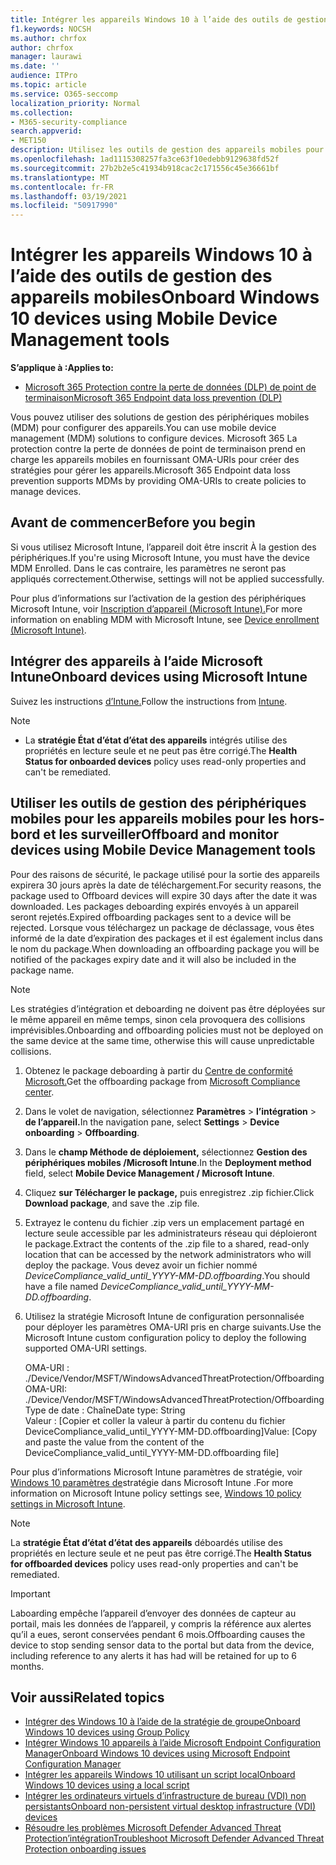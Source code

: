 ```yaml
---
title: Intégrer les appareils Windows 10 à l’aide des outils de gestion des appareils mobiles
f1.keywords: NOCSH
ms.author: chrfox
author: chrfox
manager: laurawi
ms.date: ''
audience: ITPro
ms.topic: article
ms.service: O365-seccomp
localization_priority: Normal
ms.collection:
- M365-security-compliance
search.appverid:
- MET150
description: Utilisez les outils de gestion des appareils mobiles pour déployer le package de configuration sur les appareils afin qu’ils soient intégrés au service.
ms.openlocfilehash: 1ad1115308257fa3ce63f10edebb9129638fd52f
ms.sourcegitcommit: 27b2b2e5c41934b918cac2c171556c45e36661bf
ms.translationtype: MT
ms.contentlocale: fr-FR
ms.lasthandoff: 03/19/2021
ms.locfileid: "50917990"
---
```

# <a name="onboard-windows-10-devices-using-mobile-device-management-tools"></a><span data-ttu-id="5bf42-103">Intégrer les appareils Windows 10 à l’aide des outils de gestion des appareils mobiles</span><span class="sxs-lookup"><span data-stu-id="5bf42-103">Onboard Windows 10 devices using Mobile Device Management tools</span></span>

<span data-ttu-id="5bf42-104">**S’applique à :**</span><span class="sxs-lookup"><span data-stu-id="5bf42-104">**Applies to:**</span></span>

- [<span data-ttu-id="5bf42-105">Microsoft 365 Protection contre la perte de données (DLP) de point de terminaison</span><span class="sxs-lookup"><span data-stu-id="5bf42-105">Microsoft 365 Endpoint data loss prevention (DLP)</span></span>](./endpoint-dlp-learn-about.md)

<span data-ttu-id="5bf42-106">Vous pouvez utiliser des solutions de gestion des périphériques mobiles (MDM) pour configurer des appareils.</span><span class="sxs-lookup"><span data-stu-id="5bf42-106">You can use mobile device management (MDM) solutions to configure devices.</span></span> <span data-ttu-id="5bf42-107">Microsoft 365 La protection contre la perte de données de point de terminaison prend en charge les appareils mobiles en fournissant OMA-URIs pour créer des stratégies pour gérer les appareils.</span><span class="sxs-lookup"><span data-stu-id="5bf42-107">Microsoft 365 Endpoint data loss prevention supports MDMs by providing OMA-URIs to create policies to manage devices.</span></span>


## <a name="before-you-begin"></a><span data-ttu-id="5bf42-108">Avant de commencer</span><span class="sxs-lookup"><span data-stu-id="5bf42-108">Before you begin</span></span>
<span data-ttu-id="5bf42-109">Si vous utilisez Microsoft Intune, l’appareil doit être inscrit À la gestion des périphériques.</span><span class="sxs-lookup"><span data-stu-id="5bf42-109">If you're using Microsoft Intune, you must have the device MDM Enrolled.</span></span> <span data-ttu-id="5bf42-110">Dans le cas contraire, les paramètres ne seront pas appliqués correctement.</span><span class="sxs-lookup"><span data-stu-id="5bf42-110">Otherwise, settings will not be applied successfully.</span></span> 

<span data-ttu-id="5bf42-111">Pour plus d’informations sur l’activation de la gestion des périphériques Microsoft Intune, voir [Inscription d’appareil (Microsoft Intune).](/mem/intune/enrollment/device-enrollment)</span><span class="sxs-lookup"><span data-stu-id="5bf42-111">For more information on enabling MDM with Microsoft Intune, see [Device enrollment (Microsoft Intune)](/mem/intune/enrollment/device-enrollment).</span></span>

## <a name="onboard-devices-using-microsoft-intune"></a><span data-ttu-id="5bf42-112">Intégrer des appareils à l’aide Microsoft Intune</span><span class="sxs-lookup"><span data-stu-id="5bf42-112">Onboard devices using Microsoft Intune</span></span>

<span data-ttu-id="5bf42-113">Suivez les instructions [d’Intune.](/intune/advanced-threat-protection)</span><span class="sxs-lookup"><span data-stu-id="5bf42-113">Follow the instructions from [Intune](/intune/advanced-threat-protection).</span></span>

> [!NOTE]
> - <span data-ttu-id="5bf42-114">La **stratégie État d’état d’état des appareils** intégrés utilise des propriétés en lecture seule et ne peut pas être corrigé.</span><span class="sxs-lookup"><span data-stu-id="5bf42-114">The **Health Status for onboarded devices** policy uses read-only properties and can't be remediated.</span></span>

## <a name="offboard-and-monitor-devices-using-mobile-device-management-tools"></a><span data-ttu-id="5bf42-115">Utiliser les outils de gestion des périphériques mobiles pour les appareils mobiles pour les hors-bord et les surveiller</span><span class="sxs-lookup"><span data-stu-id="5bf42-115">Offboard and monitor devices using Mobile Device Management tools</span></span>

<span data-ttu-id="5bf42-116">Pour des raisons de sécurité, le package utilisé pour la sortie des appareils expirera 30 jours après la date de téléchargement.</span><span class="sxs-lookup"><span data-stu-id="5bf42-116">For security reasons, the package used to Offboard devices will expire 30 days after the date it was downloaded.</span></span> <span data-ttu-id="5bf42-117">Les packages deboarding expirés envoyés à un appareil seront rejetés.</span><span class="sxs-lookup"><span data-stu-id="5bf42-117">Expired offboarding packages sent to a device will be rejected.</span></span> <span data-ttu-id="5bf42-118">Lorsque vous téléchargez un package de déclassage, vous êtes informé de la date d’expiration des packages et il est également inclus dans le nom du package.</span><span class="sxs-lookup"><span data-stu-id="5bf42-118">When downloading an offboarding package you will be notified of the packages expiry date and it will also be included in the package name.</span></span>

> [!NOTE]
> <span data-ttu-id="5bf42-119">Les stratégies d’intégration et deboarding ne doivent pas être déployées sur le même appareil en même temps, sinon cela provoquera des collisions imprévisibles.</span><span class="sxs-lookup"><span data-stu-id="5bf42-119">Onboarding and offboarding policies must not be deployed on the same device at the same time, otherwise this will cause unpredictable collisions.</span></span>

1. <span data-ttu-id="5bf42-120">Obtenez le package deboarding à partir du [Centre de conformité Microsoft.](https://compliance.microsoft.com/)</span><span class="sxs-lookup"><span data-stu-id="5bf42-120">Get the offboarding package from [Microsoft Compliance center](https://compliance.microsoft.com/).</span></span>

2. <span data-ttu-id="5bf42-121">Dans le volet de navigation, sélectionnez **Paramètres**  >  **l’intégration**  >  **de l’appareil.**</span><span class="sxs-lookup"><span data-stu-id="5bf42-121">In the navigation pane, select **Settings** > **Device onboarding** > **Offboarding**.</span></span>

3. <span data-ttu-id="5bf42-122">Dans le **champ Méthode de déploiement,** sélectionnez **Gestion des périphériques mobiles /Microsoft Intune**.</span><span class="sxs-lookup"><span data-stu-id="5bf42-122">In the **Deployment method** field, select **Mobile Device Management / Microsoft Intune**.</span></span>
    
4. <span data-ttu-id="5bf42-123">Cliquez **sur Télécharger le package,** puis enregistrez .zip fichier.</span><span class="sxs-lookup"><span data-stu-id="5bf42-123">Click **Download package**, and save the .zip file.</span></span>

5. <span data-ttu-id="5bf42-124">Extrayez le contenu du fichier .zip vers un emplacement partagé en lecture seule accessible par les administrateurs réseau qui déploieront le package.</span><span class="sxs-lookup"><span data-stu-id="5bf42-124">Extract the contents of the .zip file to a shared, read-only location that can be accessed by the network administrators who will deploy the package.</span></span> <span data-ttu-id="5bf42-125">Vous devez avoir un fichier nommé *DeviceCompliance_valid_until_YYYY-MM-DD.offboarding*.</span><span class="sxs-lookup"><span data-stu-id="5bf42-125">You should have a file named *DeviceCompliance_valid_until_YYYY-MM-DD.offboarding*.</span></span>

6. <span data-ttu-id="5bf42-126">Utilisez la stratégie Microsoft Intune de configuration personnalisée pour déployer les paramètres OMA-URI pris en charge suivants.</span><span class="sxs-lookup"><span data-stu-id="5bf42-126">Use the Microsoft Intune custom configuration policy to deploy the following supported OMA-URI settings.</span></span>

      <span data-ttu-id="5bf42-127">OMA-URI : ./Device/Vendor/MSFT/WindowsAdvancedThreatProtection/Offboarding</span><span class="sxs-lookup"><span data-stu-id="5bf42-127">OMA-URI: ./Device/Vendor/MSFT/WindowsAdvancedThreatProtection/Offboarding</span></span>      
      <span data-ttu-id="5bf42-128">Type de date : Chaîne</span><span class="sxs-lookup"><span data-stu-id="5bf42-128">Date type: String</span></span>      
      <span data-ttu-id="5bf42-129">Valeur : [Copier et coller la valeur à partir du contenu du fichier DeviceCompliance_valid_until_YYYY-MM-DD.offboarding]</span><span class="sxs-lookup"><span data-stu-id="5bf42-129">Value: [Copy and paste the value from the content of the DeviceCompliance_valid_until_YYYY-MM-DD.offboarding file]</span></span>

<span data-ttu-id="5bf42-130">Pour plus d’informations Microsoft Intune paramètres de stratégie, voir [Windows 10 paramètres de](/intune/deploy-use/windows-10-policy-settings-in-microsoft-intune)stratégie dans Microsoft Intune .</span><span class="sxs-lookup"><span data-stu-id="5bf42-130">For more information on Microsoft Intune policy settings see, [Windows 10 policy settings in Microsoft Intune](/intune/deploy-use/windows-10-policy-settings-in-microsoft-intune).</span></span>

> [!NOTE]
> <span data-ttu-id="5bf42-131">La **stratégie État d’état d’état des appareils** déboardés utilise des propriétés en lecture seule et ne peut pas être corrigé.</span><span class="sxs-lookup"><span data-stu-id="5bf42-131">The **Health Status for offboarded devices** policy uses read-only properties and can't be remediated.</span></span>

> [!IMPORTANT]
> <span data-ttu-id="5bf42-132">Laboarding empêche l’appareil d’envoyer des données de capteur au portail, mais les données de l’appareil, y compris la référence aux alertes qu’il a eues, seront conservées pendant 6 mois.</span><span class="sxs-lookup"><span data-stu-id="5bf42-132">Offboarding causes the device to stop sending sensor data to the portal but data from the device, including reference to any alerts it has had will be retained for up to 6 months.</span></span>

## <a name="related-topics"></a><span data-ttu-id="5bf42-133">Voir aussi</span><span class="sxs-lookup"><span data-stu-id="5bf42-133">Related topics</span></span>
- [<span data-ttu-id="5bf42-134">Intégrer des Windows 10 à l’aide de la stratégie de groupe</span><span class="sxs-lookup"><span data-stu-id="5bf42-134">Onboard Windows 10 devices using Group Policy</span></span>](dlp-configure-endpoints-gp.md)
- [<span data-ttu-id="5bf42-135">Intégrer Windows 10 appareils à l’aide Microsoft Endpoint Configuration Manager</span><span class="sxs-lookup"><span data-stu-id="5bf42-135">Onboard Windows 10 devices using Microsoft Endpoint Configuration Manager</span></span>](dlp-configure-endpoints-sccm.md)
- [<span data-ttu-id="5bf42-136">Intégrer les appareils Windows 10 utilisant un script local</span><span class="sxs-lookup"><span data-stu-id="5bf42-136">Onboard Windows 10 devices using a local script</span></span>](dlp-configure-endpoints-script.md)
- [<span data-ttu-id="5bf42-137">Intégrer les ordinateurs virtuels d’infrastructure de bureau (VDI) non persistants</span><span class="sxs-lookup"><span data-stu-id="5bf42-137">Onboard non-persistent virtual desktop infrastructure (VDI) devices</span></span>](dlp-configure-endpoints-vdi.md)
- [<span data-ttu-id="5bf42-138">Résoudre les problèmes Microsoft Defender Advanced Threat Protection’intégration</span><span class="sxs-lookup"><span data-stu-id="5bf42-138">Troubleshoot Microsoft Defender Advanced Threat Protection onboarding issues</span></span>](/windows/security/threat-protection/microsoft-defender-atp/troubleshoot-onboarding)
